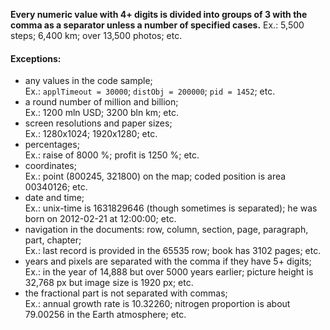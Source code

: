 **Every numeric value with 4+ digits is divided into groups of 3 with the comma as a separator unless a number of specified cases.**
Ex.: 5,500 steps; 6,400 km; over 13,500 photos; etc.
#### Exceptions:
* any values in the code sample;<br>
Ex.: `applTimeout = 30000`; `distObj = 200000`; `pid = 1452`; etc.
* a round number of million and billion;<br>
Ex.: 1200 mln USD; 3200 bln km; etc.
* screen resolutions and paper sizes;<br>
Ex.: 1280x1024; 1920x1280; etc.
* percentages;<br>
Ex.: raise of 8000 %; profit is 1250 %; etc.
* coordinates;<br>
Ex.: point (800245, 321800) on the map; coded position is area 00340126; etc.
* date and time;<br>
Ex.: unix-time is 1631829646 (though sometimes is separated); he was born on 2012-02-21 at 12:00:00; etc.
* navigation in the documents: row, column, section, page, paragraph, part, chapter;<br>
Ex.: last record is provided in the 65535 row; book has 3102 pages; etc.
* years and pixels are separated with the comma if they have 5+ digits;<br>
Ex.: in the year of 14,888 but over 5000 years earlier; picture height is 32,768 px but image size is 1920 px; etc.<br>
* the fractional part is not separated with commas;<br>
Ex.: annual growth rate is 10.32260; nitrogen proportion is about 79.00256 in the Earth atmosphere; etc.
